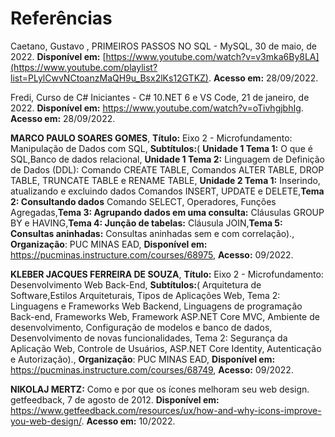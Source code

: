 # Referências


  
Caetano, Gustavo , PRIMEIROS PASSOS NO SQL - MySQL,  30 de maio, de 2022. **Disponível em:** [https://www.youtube.com/watch?v=v3mka6By8LA](https://www.youtube.com/playlist?list=PLylCwvNCtoanzMaQH9u_Bsx2lKs12GTKZ). **Acesso em:** 28/09/2022.  
  
  
Fredi, Curso de C# Iniciantes - C# 10.NET 6 e VS Code,  21 de janeiro, de 2022. **Disponível em:** <https://www.youtube.com/watch?v=oTivhgjbhIg>. **Acesso em:** 28/09/2022.  
  
  
**MARCO PAULO SOARES GOMES**, **Título:** Eixo 2 - Microfundamento: Manipulação de Dados com SQL, **Subtítulos:**( **Unidade 1 Tema 1:** O que é SQL,Banco de dados relacional, **Unidade 1 Tema 2:** Linguagem de Definição de Dados (DDL): Comando CREATE TABLE, Comandos ALTER TABLE, DROP TABLE, TRUNCATE TABLE e RENAME TABLE, **Unidade 2 Tema 1:** Inserindo, atualizando e excluindo dados Comandos INSERT, UPDATE e DELETE,**Tema 2: Consultando dados** Comando SELECT, Operadores, Funções Agregadas,**Tema 3: Agrupando dados em uma consulta:** Cláusulas GROUP BY e HAVING,**Tema 4: Junção de tabelas:** Cláusula JOIN,**Tema 5: Consultas aninhadas:**
Consultas aninhadas sem e com correlação)., **Organização**: PUC MINAS EAD, **Disponível em:** https://pucminas.instructure.com/courses/68975, **Acesso:** 09/2022.  
  
  
**KLEBER JACQUES FERREIRA DE SOUZA**, **Título:** Eixo 2 - Microfundamento: Desenvolvimento Web Back-End, **Subtítulos:**( Arquitetura de Software,Estilos Arquiteturais, Tipos de Aplicações Web, Tema 2: Linguagens e Frameworks Web Backend, Linguagens de programação Back-end, Frameworks Web, Framework ASP.NET Core MVC, Ambiente de desenvolvimento, Configuração de modelos e banco de dados, Desenvolvimento de novas funcionalidades, Tema 2: Segurança da Aplicação Web, Controle de Usuários, ASP.NET Core Identity, Autenticação e Autorização)., **Organização**: PUC MINAS EAD, **Disponível em:** https://pucminas.instructure.com/courses/68749, **Acesso:** 09/2022.   
  
  
**NIKOLAJ MERTZ:** Como e por que os ícones melhoram seu web design. getfeedback, 7 de agosto de 2012. **Disponível em:** <https://www.getfeedback.com/resources/ux/how-and-why-icons-improve-you-web-design/>. **Acesso em:** 10/2022.
